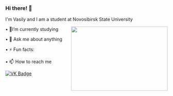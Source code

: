 ### Hi there! 👋
<div>
<p> I'm Vasily and I am a student at Novosibirsk State University </p>
</div>

<body>
<img src="https://media.giphy.com/media/ToMjGpyHdJiioVfdtK0/giphy.gif" align="right" width="300" height="200" />
 <p>  &#149 🌱I’m currently studying </p>
 <p>  &#149 💬 Ask me about anything </p>
 <p>  &#149 ⚡ Fun facts: </p>
</body>

<div id="badges">
  <p> &#149 📫 How to reach me </p>
  <a href="https://vk.com/vasiliykrukovskiy">
    <img src=https://img.shields.io/badge/VK-blue alt="VK Badge"/>
  </a>
</div>  



